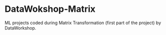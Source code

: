 # DataWokshop-Matrix
ML projects coded during Matrix Transformation (first part of the project) by DataWorkshop.
